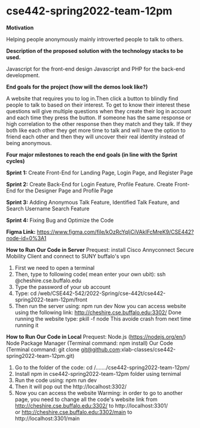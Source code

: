 # cse442-spring2022-team-12pm

**Motivation**

Helping people anonymously mainly introverted people to talk to others.

**Description of the proposed solution with the technology stacks to be used.**

Javascript for the front-end design Javascript and PHP for the back-end development. 

**End goals for the project (how will the demos look like?)**

A website that requires you to log in.Then click a button to blindly find people to talk to based on their interest. To get to know their interest these questions will give multiple questions when they create their log in account and each time they press the button. If someone has the same response or high correlation to the other response then they match and they talk. If they both like each other they get more time to talk and will have the option to friend each other and then they will uncover their real identity instead of being anonymous.

**Four major milestones to reach the end goals (in line with the Sprint cycles)**

**Sprint 1:** Create Front-End for Landing Page, Login Page, and Register Page

**Sprint 2:** Create Back-End for Login Feature, Profile Feature. Create Front-End for the Designer Page and Profile Page

**Sprint 3:** Adding Anonymous Talk Feature, Identified Talk Feature, and Search Username Search Feature

**Sprint 4:** Fixing Bug and Optimize the Code

**Figma Link:**
https://www.figma.com/file/kOzRcYqIjCiVAkIFcMreK9/CSE442?node-id=0%3A1

**How to Run Our Code in Server**
  Prequest: install Cisco Annyconnect Secure Mobility Client and connect to SUNY buffalo's vpn
  1. First we need to open a terminal
  2. Then, type to following code(<ubit> mean enter your own ubit): ssh <ubit>@cheshire.cse.buffalo.edu
  3. Type the password of your ub account
  4. Type: cd /web/CSE442-542/2022-Spring/cse-442t/cse442-spring2022-team-12pm/front
  5. Then run the server using: npm run dev
  Now you can access website using the following link:
    http://cheshire.cse.buffalo.edu:3302/
  Done running the website type: pkill -f node
  This avoide crash from next time running it
  
**How to Run Our Code in Local**
  Prequest:
    Node.js (https://nodejs.org/en/)
    Node Package Manager (Terminal command: npm install)
    Our Code (Terminal command: git clone git@github.com:xlab-classes/cse442-spring2022-team-12pm.git)
  1. Go to the folder of the code: cd /......./cse442-spring2022-team-12pm/
  2. Install npm in cse442-spring2022-team-12pm folder using ternimal
  3. Run the code using: npm run dev
  4. Then it will pop out the http://localhost:3302/ 
  5. Now you can access the website
  Warming: in order to go to another page, you need to change all the code's website link from 
              http://cheshire.cse.buffalo.edu:3302/ to http://localhost:3301/  
                                                    or
          http://cheshire.cse.buffalo.edu:3302/main to http://localhost:3301/main
